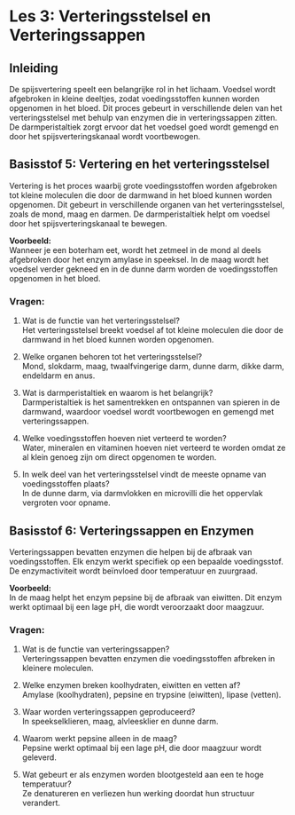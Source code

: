 # **Les 3: Verteringsstelsel en Verteringssappen**

## **Inleiding**  
De spijsvertering speelt een belangrijke rol in het lichaam. Voedsel wordt afgebroken in kleine deeltjes, zodat voedingsstoffen kunnen worden opgenomen in het bloed. Dit proces gebeurt in verschillende delen van het verteringsstelsel met behulp van enzymen die in verteringssappen zitten. De darmperistaltiek zorgt ervoor dat het voedsel goed wordt gemengd en door het spijsverteringskanaal wordt voortbewogen.  


## **Basisstof 5: Vertering en het verteringsstelsel**  
Vertering is het proces waarbij grote voedingsstoffen worden afgebroken tot kleine moleculen die door de darmwand in het bloed kunnen worden opgenomen. Dit gebeurt in verschillende organen van het verteringsstelsel, zoals de mond, maag en darmen. De darmperistaltiek helpt om voedsel door het spijsverteringskanaal te bewegen.  

**Voorbeeld:**  
Wanneer je een boterham eet, wordt het zetmeel in de mond al deels afgebroken door het enzym amylase in speeksel. In de maag wordt het voedsel verder gekneed en in de dunne darm worden de voedingsstoffen opgenomen in het bloed.  

### **Vragen:**  
1. Wat is de functie van het verteringsstelsel?  
 Het verteringsstelsel breekt voedsel af tot kleine moleculen die door de darmwand in het bloed kunnen worden opgenomen.   

2. Welke organen behoren tot het verteringsstelsel?  
 Mond, slokdarm, maag, twaalfvingerige darm, dunne darm, dikke darm, endeldarm en anus.   

3. Wat is darmperistaltiek en waarom is het belangrijk?  
 Darmperistaltiek is het samentrekken en ontspannen van spieren in de darmwand, waardoor voedsel wordt voortbewogen en gemengd met verteringssappen.   

4. Welke voedingsstoffen hoeven niet verteerd te worden?  
 Water, mineralen en vitaminen hoeven niet verteerd te worden omdat ze al klein genoeg zijn om direct opgenomen te worden.   

5. In welk deel van het verteringsstelsel vindt de meeste opname van voedingsstoffen plaats?  
 In de dunne darm, via darmvlokken en microvilli die het oppervlak vergroten voor opname.   


## **Basisstof 6: Verteringssappen en Enzymen**  
Verteringssappen bevatten enzymen die helpen bij de afbraak van voedingsstoffen. Elk enzym werkt specifiek op een bepaalde voedingsstof. De enzymactiviteit wordt beïnvloed door temperatuur en zuurgraad.  

**Voorbeeld:**  
In de maag helpt het enzym pepsine bij de afbraak van eiwitten. Dit enzym werkt optimaal bij een lage pH, die wordt veroorzaakt door maagzuur.  

### **Vragen:**  
1. Wat is de functie van verteringssappen?  
 Verteringssappen bevatten enzymen die voedingsstoffen afbreken in kleinere moleculen.   

2. Welke enzymen breken koolhydraten, eiwitten en vetten af?  
 Amylase (koolhydraten), pepsine en trypsine (eiwitten), lipase (vetten).   

3. Waar worden verteringssappen geproduceerd?  
 In speekselklieren, maag, alvleesklier en dunne darm.   

4. Waarom werkt pepsine alleen in de maag?  
 Pepsine werkt optimaal bij een lage pH, die door maagzuur wordt geleverd.   

5. Wat gebeurt er als enzymen worden blootgesteld aan een te hoge temperatuur?  
 Ze denatureren en verliezen hun werking doordat hun structuur verandert.   

